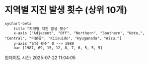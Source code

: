 # 지역별 지진 발생 횟수 (상위 10개)

```mermaid
xychart-beta
    title "지역별 지진 발생 횟수"
    x-axis ["Adjacent", "Off", "Northern", "Southern", "Noto,", "Central", "미분류", "Kiisuido", "Hyuganada", "Aizu,"]
    y-axis "발생 횟수" 0 --> 1989
    bar [1987, 69, 15, 12, 8, 7, 6, 5, 5, 5]
```

업데이트 시간: 2025-07-22 11:04:05
